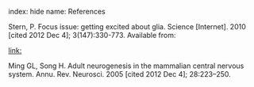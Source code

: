 index: hide
name: References

Stern, P. Focus issue: getting excited about glia. Science [Internet]. 2010 [cited 2012 Dec 4]; 3(147):330-773. Available from:

<link:>

Ming GL, Song H. Adult neurogenesis in the mammalian central nervous system. Annu. Rev. Neurosci. 2005 [cited 2012 Dec 4]; 28:223–250.
